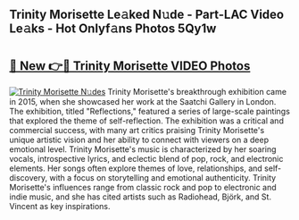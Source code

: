## Trinity Morisette Le𝚊ked N𝚞de - Part-LAC Video Le𝚊ks - Hot Onlyf𝚊ns Photos 5Qy1w

# <h2><a href="http://ab48737.deff.icu/?id=Trinity+Morisette">🔗 New 👉🔴 Trinity Morisette VIDEO Photos</a></h2>

[![Trinity Morisette N𝚞des](https://i.imgur.com/rIISA9y.gif)](http://ab48737.deff.icu/?id=Trinity+Morisette)
Trinity Morisette's breakthrough exhibition came in 2015, when she showcased her work at the Saatchi Gallery in London. The exhibition, titled "Reflections," featured a series of large-scale paintings that explored the theme of self-reflection. The exhibition was a critical and commercial success, with many art critics praising Trinity Morisette's unique artistic vision and her ability to connect with viewers on a deep emotional level. Trinity Morisette's music is characterized by her soaring vocals, introspective lyrics, and eclectic blend of pop, rock, and electronic elements. Her songs often explore themes of love, relationships, and self-discovery, with a focus on storytelling and emotional authenticity. Trinity Morisette's influences range from classic rock and pop to electronic and indie music, and she has cited artists such as Radiohead, Björk, and St. Vincent as key inspirations.

